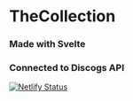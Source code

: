 # TheCollection

### Made with Svelte
### Connected to Discogs API


[![Netlify Status](https://api.netlify.com/api/v1/badges/076cf71e-5d70-463a-a0bb-fa42883c3f25/deploy-status)](https://app.netlify.com/sites/thecollection/deploys)